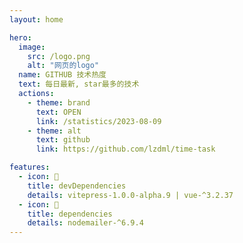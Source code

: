 ```yaml
---
layout: home

hero:
  image:
    src: /logo.png
    alt: "网页的logo"
  name: GITHUB 技术热度
  text: 每日最新, star最多的技术
  actions:
    - theme: brand
      text: OPEN
      link: /statistics/2023-08-09
    - theme: alt
      text: github
      link: https://github.com/lzdml/time-task

features:
  - icon: 🚁️
    title: devDependencies
    details: vitepress-1.0.0-alpha.9 | vue-^3.2.37
  - icon: 💯
    title: dependencies
    details: nodemailer-^6.9.4
---
```


<style>

    .container .main .text {
        font-size: 20px;
        background: linear-gradient(120deg, #81FFEF 10%, #F067B4 100%);
        -webkit-background-clip: text;
        background-clip: text;
    }

    .VPButton.medium.brand, .VPButton.medium.alt {
        border: 0;
        padding: 4px 30px;
        border-radius: 10px;
    }


    .VPFeatures.VPHomeFeatures {
      padding-top: 40px;
    }


    :root {
      --vp-home-hero-name-color: transparent;
      --vp-home-hero-name-background: -webkit-linear-gradient(120deg, #ff7707 30%, #809aff);
      --vp-home-hero-image-background-image: linear-gradient(-45deg, #ff7707 50%, #809aff 50%);
      --vp-home-hero-image-filter: blur(100px);
    }

</style>

<global />
